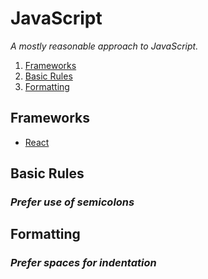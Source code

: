 # JavaScript

_A mostly reasonable approach to JavaScript._

1. [Frameworks](#frameworks)
2. [Basic Rules](#basic-rules)
3. [Formatting](#formatting)

## Frameworks

- [React](./react)

## Basic Rules

### _Prefer use of semicolons_

## Formatting

### _Prefer spaces for indentation_
